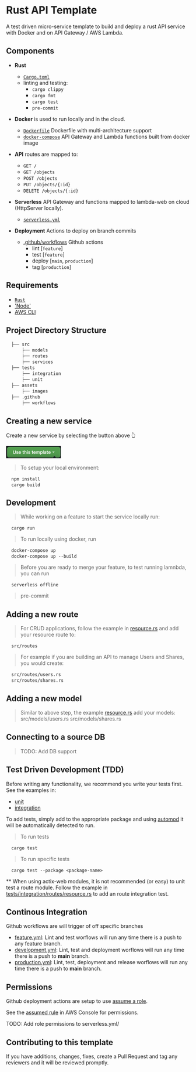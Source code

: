 # Rust API Template


A test driven micro-service template to build and deploy a rust API service with Docker and on API Gateway / AWS Lambda.

## Components 

  - **Rust** 
    - [`Cargo.toml`](Cargo.toml) 
    - linting and testing:
      - ```cargo clippy```
      - ```cargo fmt```
      - ```cargo test```
      - ```pre-commit```

  - **Docker** is used to run locally and in the cloud.
    - [`Dockerfile`](Dockerfile) Dockerfile with multi-architecture support 
    - [`docker-compose`](docker-compose.yml) API Gateway and Lambda functions built from docker image


  - **API** routes are mapped to:
    - ```GET /```
    - ```GET /objects``` 
    - ```POST /objects``` 
    - ```PUT /objects/{:id}```
    - ```DELETE /objects/{:id}```
  
  - **Serverless** API Gateway and functions mapped to lambda-web on cloud (HttpServer locally).
    - [`serverless.yml`](serverless.yml)

  - **Deployment** Actions to deploy on branch commits
    - [.github/workflows](.github/workflows/development.yml) Github actions 
      -  lint   [```feature```]
      -  test   [```feature```]
      -  deploy [```main```, ```production```]
      -  tag    [```production```]


## Requirements

- [`Rust`](https://www.rust-lang.org/tools/install)
- ['Node'](https://nodejs.org/en/download/)
- [AWS CLI](https://aws.amazon.com/cli/)

## Project Directory Structure

      ├── src
          ├── models
          ├── routes
          ├── services
      ├── tests
          ├── integration
          ├── unit
      ├── assets
          ├── images
      ├── .github
          ├── workflows

        


## Creating a new service

Create a new service by selecting the button above :point_up_2:

<img src="assets/images/use-template.png" width="150"> 

> To setup your local environment:

      npm install
      cargo build


## Development

> While working on a feature to start the service locally run: 

      cargo run 

> To run locally using docker, run 

      docker-compose up 
      docker-compose up --build

> Before you are ready to merge your feature, to test running lamnbda, you can run 

      serverless offline 

> pre-commit 

## Adding a new route

> For CRUD applications, follow the example in [resource.rs](src/routes/resource.rs) and add your resource route to: 
      
      src/routes 

> For example if you are building an API to manage Users and Shares, you would create:
      
      src/routes/users.rs
      src/routes/shares.rs

## Adding a new model

> Similar to above step, the example [resource.rs](src/models/resource.rs) add your models:
      src/models/users.rs
      src/models/shares.rs


## Connecting to a source DB

> TODO: Add DB support


## Test Driven Development (TDD)

Before writing any functionality, we recommend you write your tests first. See the examples in:

- [unit](tests/unit.rs)
- [integration](tests/integration.rs)

To add tests, simply add to the appropriate package and using [automod]() it will be automatically detected to run.

> To run tests

      cargo test

> To run specific tests

      cargo test --package <package-name>

** When using actix-web modules, it is not recommended (or easy) to unit test a route module. Follow the example in [tests/integration/routes/resource.rs](tests/integration/routes/resource_test.rs) to add an route integration test.

## Continous Integration

Github workflows are will trigger of off specific branches

- [feature.yml](.github/workflows/feature.yml): Lint and test worflows will run any time there is a push to any feature branch.
- [development.yml](.github/workflows/development.yml): Lint, test and deployment worflows will run any time there is a push to **main** branch.
- [production.yml](.github/workflows/production.yml): Lint, test, deployment and release worflows will run any time there is a push to **main** branch.

## Permissions

Github deployment actions are setup to use [assume a role](https://github.com/marketplace/actions/aws-assume-role-github-actions).

See the [assumed rule](.github/workflows/_deploy.yml) in AWS Console for permissions.

TODO: Add role permissions to serverless.yml/


## Contributing to this template

If you have additions, changes, fixes, create a Pull Request and tag any reviewers and it will be reviewed promptly.

